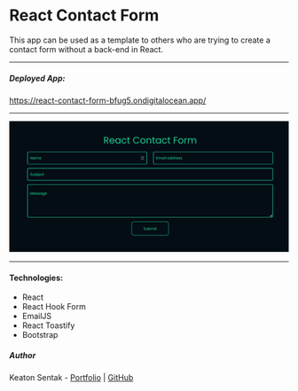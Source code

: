 # React Contact Form

This app can be used as a template to others who are trying to create a contact form without a back-end in React.

---

##### Deployed App:

https://react-contact-form-bfug5.ondigitalocean.app/

---

![App Screenshot](./public/contact-form.png)

---

#### Technologies:

- React
- React Hook Form
- EmailJS
- React Toastify
- Bootstrap

##### Author

Keaton Sentak - [Portfolio](https://keatonsentak.com) | [GitHub](https://github.com/ksentak)
